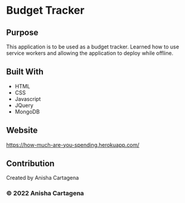 # Budget Tracker


## Purpose
This application is to be used as a budget tracker. Learned how to use service workers and allowing the application to deploy while offline.

## Built With
* HTML
* CSS
* Javascript
* JQuery
* MongoDB


## Website


https://how-much-are-you-spending.herokuapp.com/

## Contribution
Created by Anisha Cartagena

### © 2022 Anisha Cartagena
